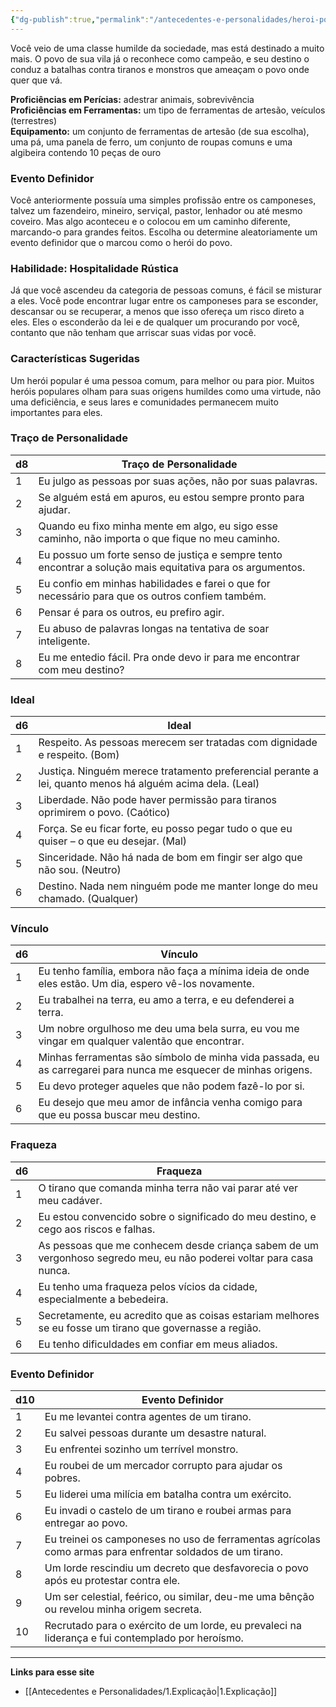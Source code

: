 ```yaml
---
{"dg-publish":true,"permalink":"/antecedentes-e-personalidades/heroi-popular/","created":"2024-07-23T08:29:11.000-03:00"}
---
```


Você veio de uma classe humilde da sociedade, mas está destinado a muito mais. O povo de sua vila já o reconhece como campeão, e seu destino o conduz a batalhas contra tiranos e monstros que ameaçam o povo onde quer que vá.

**Proficiências em Perícias:** adestrar animais, sobrevivência  
**Proficiências em Ferramentas:** um tipo de ferramentas de artesão, veículos (terrestres)  
**Equipamento:** um conjunto de ferramentas de artesão (de sua escolha), uma pá, uma panela de ferro, um conjunto de roupas comuns e uma algibeira contendo 10 peças de ouro  

### Evento Definidor
Você anteriormente possuía uma simples profissão entre os camponeses, talvez um fazendeiro, mineiro, serviçal, pastor, lenhador ou até mesmo coveiro. Mas algo aconteceu e o colocou em um caminho diferente, marcando-o para grandes feitos. Escolha ou determine aleatoriamente um evento definidor que o marcou como o herói do povo.

### Habilidade: Hospitalidade Rústica
Já que você ascendeu da categoria de pessoas comuns, é fácil se misturar a eles. Você pode encontrar lugar entre os camponeses para se esconder, descansar ou se recuperar, a menos que isso ofereça um risco direto a eles. Eles o esconderão da lei e de qualquer um procurando por você, contanto que não tenham que arriscar suas vidas por você.

### Características Sugeridas
Um herói popular é uma pessoa comum, para melhor ou para pior. Muitos heróis populares olham para suas origens humildes como uma virtude, não uma deficiência, e seus lares e comunidades permanecem muito importantes para eles.

### Traço de Personalidade

| d8 | Traço de Personalidade                                                                                              |
|----|---------------------------------------------------------------------------------------------------------------------|
| 1  | Eu julgo as pessoas por suas ações, não por suas palavras.                                                           |
| 2  | Se alguém está em apuros, eu estou sempre pronto para ajudar.                                                        |
| 3  | Quando eu fixo minha mente em algo, eu sigo esse caminho, não importa o que fique no meu caminho.                    |
| 4  | Eu possuo um forte senso de justiça e sempre tento encontrar a solução mais equitativa para os argumentos.          |
| 5  | Eu confio em minhas habilidades e farei o que for necessário para que os outros confiem também.                       |
| 6  | Pensar é para os outros, eu prefiro agir.                                                                            |
| 7  | Eu abuso de palavras longas na tentativa de soar inteligente.                                                          |
| 8  | Eu me entedio fácil. Pra onde devo ir para me encontrar com meu destino?                                               |

### Ideal

| d6 | Ideal                                                                                     |
|----|-------------------------------------------------------------------------------------------|
| 1  | Respeito. As pessoas merecem ser tratadas com dignidade e respeito. (Bom)                |
| 2  | Justiça. Ninguém merece tratamento preferencial perante a lei, quanto menos há alguém acima dela. (Leal) |
| 3  | Liberdade. Não pode haver permissão para tiranos oprimirem o povo. (Caótico)            |
| 4  | Força. Se eu ficar forte, eu posso pegar tudo o que eu quiser – o que eu desejar. (Mal) |
| 5  | Sinceridade. Não há nada de bom em fingir ser algo que não sou. (Neutro)                 |
| 6  | Destino. Nada nem ninguém pode me manter longe do meu chamado. (Qualquer)                |

### Vínculo

| d6 | Vínculo                                                                                       |
|----|----------------------------------------------------------------------------------------------|
| 1  | Eu tenho família, embora não faça a mínima ideia de onde eles estão. Um dia, espero vê-los novamente. |
| 2  | Eu trabalhei na terra, eu amo a terra, e eu defenderei a terra.                             |
| 3  | Um nobre orgulhoso me deu uma bela surra, eu vou me vingar em qualquer valentão que encontrar. |
| 4  | Minhas ferramentas são símbolo de minha vida passada, eu as carregarei para nunca me esquecer de minhas origens. |
| 5  | Eu devo proteger aqueles que não podem fazê-lo por si.                                       |
| 6  | Eu desejo que meu amor de infância venha comigo para que eu possa buscar meu destino.         |

### Fraqueza

| d6 | Fraqueza                                                                                     |
|----|----------------------------------------------------------------------------------------------|
| 1  | O tirano que comanda minha terra não vai parar até ver meu cadáver.                         |
| 2  | Eu estou convencido sobre o significado do meu destino, e cego aos riscos e falhas.          |
| 3  | As pessoas que me conhecem desde criança sabem de um vergonhoso segredo meu, eu não poderei voltar para casa nunca. |
| 4  | Eu tenho uma fraqueza pelos vícios da cidade, especialmente a bebedeira.                     |
| 5  | Secretamente, eu acredito que as coisas estariam melhores se eu fosse um tirano que governasse a região. |
| 6  | Eu tenho dificuldades em confiar em meus aliados.                                            |

### Evento Definidor

| d10 | Evento Definidor                                                                              |
|-----|----------------------------------------------------------------------------------------------|
| 1   | Eu me levantei contra agentes de um tirano.                                                   |
| 2   | Eu salvei pessoas durante um desastre natural.                                                |
| 3   | Eu enfrentei sozinho um terrível monstro.                                                     |
| 4   | Eu roubei de um mercador corrupto para ajudar os pobres.                                      |
| 5   | Eu liderei uma milícia em batalha contra um exército.                                         |
| 6   | Eu invadi o castelo de um tirano e roubei armas para entregar ao povo.                        |
| 7   | Eu treinei os camponeses no uso de ferramentas agrícolas como armas para enfrentar soldados de um tirano. |
| 8   | Um lorde rescindiu um decreto que desfavorecia o povo após eu protestar contra ele.            |
| 9   | Um ser celestial, feérico, ou similar, deu-me uma bênção ou revelou minha origem secreta.     |
| 10  | Recrutado para o exército de um lorde, eu prevaleci na liderança e fui contemplado por heroísmo. |
___
**Links para esse site**
- [[Antecedentes e Personalidades/1.Explicação\|1.Explicação]]